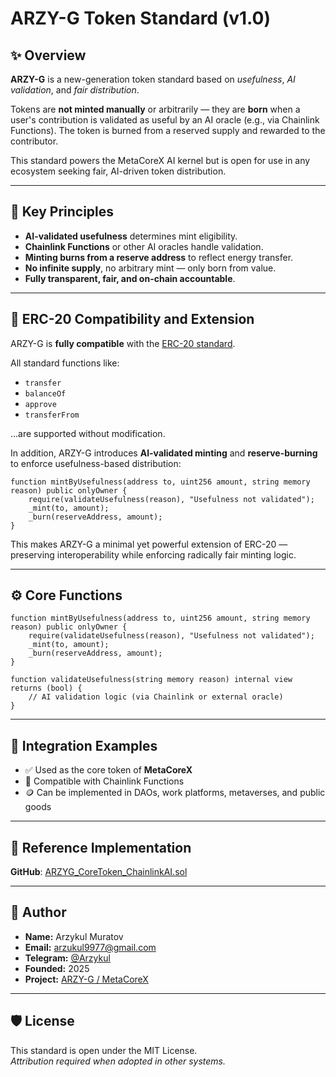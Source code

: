 
# ARZY-G Token Standard (v1.0)

## ✨ Overview
**ARZY-G** is a new-generation token standard based on *usefulness*, *AI validation*, and *fair distribution*.

Tokens are **not minted manually** or arbitrarily — they are **born** when a user's contribution is validated as useful by an AI oracle (e.g., via Chainlink Functions). The token is burned from a reserved supply and rewarded to the contributor.

This standard powers the MetaCoreX AI kernel but is open for use in any ecosystem seeking fair, AI-driven token distribution.

---

## 🧬 Key Principles

- **AI-validated usefulness** determines mint eligibility.
- **Chainlink Functions** or other AI oracles handle validation.
- **Minting burns from a reserve address** to reflect energy transfer.
- **No infinite supply**, no arbitrary mint — only born from value.
- **Fully transparent, fair, and on-chain accountable**.

---

## 🧩 ERC-20 Compatibility and Extension

ARZY-G is **fully compatible** with the [ERC-20 standard](https://eips.ethereum.org/EIPS/eip-20).

All standard functions like:
- `transfer`
- `balanceOf`
- `approve`
- `transferFrom`

…are supported without modification.

In addition, ARZY-G introduces **AI-validated minting** and **reserve-burning** to enforce usefulness-based distribution:

```solidity
function mintByUsefulness(address to, uint256 amount, string memory reason) public onlyOwner {
    require(validateUsefulness(reason), "Usefulness not validated");
    _mint(to, amount);
    _burn(reserveAddress, amount);
}
```

This makes ARZY-G a minimal yet powerful extension of ERC-20 — preserving interoperability while enforcing radically fair minting logic.

---

## ⚙️ Core Functions

```solidity
function mintByUsefulness(address to, uint256 amount, string memory reason) public onlyOwner {
    require(validateUsefulness(reason), "Usefulness not validated");
    _mint(to, amount);
    _burn(reserveAddress, amount);
}

function validateUsefulness(string memory reason) internal view returns (bool) {
    // AI validation logic (via Chainlink or external oracle)
}
```

---

## 🧩 Integration Examples

- ✅ Used as the core token of **MetaCoreX**
- 🔗 Compatible with Chainlink Functions
- 🪙 Can be implemented in DAOs, work platforms, metaverses, and public goods

---

## 📖 Reference Implementation

**GitHub**: [ARZYG_CoreToken_ChainlinkAI.sol](https://github.com/arzykul/MetaCoreX/blob/main/ARZYG_CoreToken_ChainlinkAI.sol)

---

## 🪪 Author

- **Name:** Arzykul Muratov  
- **Email:** arzukul9977@gmail.com  
- **Telegram:** [@Arzykul](https://t.me/Arzykul)  
- **Founded:** 2025  
- **Project:** [ARZY-G / MetaCoreX](https://github.com/arzykul)

---

## 🛡 License

This standard is open under the MIT License.  
*Attribution required when adopted in other systems.*
